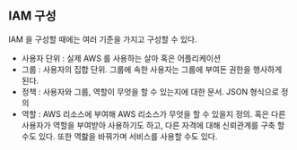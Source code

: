 

## IAM 구성

IAM 을 구성할 때에는 여러 기준을 가지고 구성할 수 있다.

- 사용자 단위 : 실제 AWS 를 사용하는 살마 혹은 어플리케이션
- 그룹 : 사용자의 집합 단위. 그룹에 속한 사용자는 그룹에 부여돈 권한을 행사하게 된다.
- 정책 : 사용자와 그룹, 역할이 무엇을 할 수 있는지에 대한 문서. JSON 형식으로 정의
- 역할 : AWS 리소스에 부여해 AWS 리소스가 무엇을 할 수 있을지 정의. 혹은 다른 사용자가 역할을 부여받아 사용하기도 하고, 다른 자격에 대해 신뢰관계를 구축 할 수도 있다. 또한 역핧을 바꿔가며 서비스를 사용할 수도 있다.